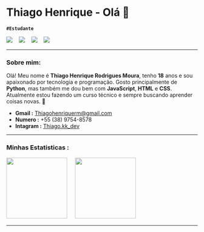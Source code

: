 # Thiago Henrique - Olá 🖖
**`#Estudante`**

![](https://icongr.am/devicon/python-original.svg?size=35&color=currentColor)ㅤ
![](https://icongr.am/devicon/javascript-original.svg?size=35&color=currentColor)ㅤ
![](https://icongr.am/devicon/html5-original.svg?size=35&color=currentColor)ㅤ
![](https://icongr.am/devicon/css3-original.svg?size=35&color=currentColor)ㅤ

---

### Sobre mim:
Olá! Meu nome é **Thiago Henrique Rodrigues Moura**, tenho **18** anos e sou apaixonado por tecnologia e programação. Gosto principalmente de **Python**, mas também me dou bem com **JavaScript**, **HTML** e **CSS**. Atualmente estou fazendo um curso técnico e sempre buscando aprender coisas novas. 🚀


- **Gmail :** Thiagohenriquerm@gmail.com
- **Numero :**  +55 (38) 9754-8578
- **Intagram :** [Thiago.kk_dev](https://www.instagram.com/thiago.kk_dev?utm_source=ig_web_button_share_sheet&igsh=ZDNlZDc0MzIxNw==)
---
### Minhas Estatisticas :
<div>
    <td  >
      <img height="160px" src="https://github-readme-stats.vercel.app/api?username=ThiagoHenriqueRm&show_icons=true&theme=tokyonight&include_all_commits=true&locale=pt-br&rank_icon=github"/>
    <td>ㅤ
      <img height="160px" src="https://github-readme-stats.vercel.app/api/top-langs/?username=ThiagoHenriqueRm&layout=compact&theme=tokyonight&locale=pt-br&include_all_commits=true"/>
</div>

---
